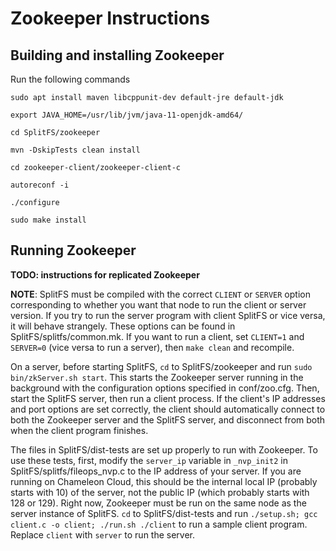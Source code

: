 # Zookeeper Instructions


## Building and installing Zookeeper
Run the following commands
```
sudo apt install maven libcppunit-dev default-jre default-jdk

export JAVA_HOME=/usr/lib/jvm/java-11-openjdk-amd64/

cd SplitFS/zookeeper

mvn -DskipTests clean install

cd zookeeper-client/zookeeper-client-c

autoreconf -i

./configure

sudo make install

```

## Running Zookeeper
**TODO: instructions for replicated Zookeeper**

**NOTE**: SplitFS must be compiled with the correct `CLIENT` or `SERVER` option corresponding to whether you want that node to run the client or server version. If you try to run the server program with client SplitFS or vice versa, it will behave strangely. These options can be found in SplitFS/splitfs/common.mk. If you want to run a client, set `CLIENT=1` and `SERVER=0` (vice versa to run a server), then `make clean` and recompile.

On a server, before starting SplitFS, `cd` to SplitFS/zookeeper and run `sudo bin/zkServer.sh start`. This starts the Zookeeper server running in the background with the configuration options specified in conf/zoo.cfg. Then, start the SplitFS server, then run a client process. If the client's IP addresses and port options are set correctly, the client should automatically connect to both the Zookeeper server and the SplitFS server, and disconnect from both when the client program finishes.

The files in SplitFS/dist-tests are set up properly to run with Zookeeper. To use these tests, first, modify the `server_ip` variable in `_nvp_init2` in SplitFS/splitfs/fileops_nvp.c to the IP address of your server. If you are running on Chameleon Cloud, this should be the internal local IP (probably starts with 10) of the server, not the public IP (which probably starts with 128 or 129). Right now, Zookeeper must be run on the same node as the server instance of SplitFS. `cd` to SplitFS/dist-tests and run `./setup.sh; gcc client.c -o client; ./run.sh ./client` to run a sample client program. Replace `client` with `server` to run the server. 